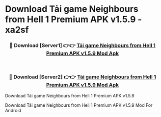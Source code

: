 # Download Tải game Neighbours from Hell 1 Premium APK v1.5.9 - xa2sf


<div align="center">
<h3>🔴 Download [Server1] 👉👉 <a href="https://apk-comot.site?title=Tải_game_Neighbours_from_Hell_1_Premium_APK_v1.5.9">Tải game Neighbours from Hell 1 Premium APK v1.5.9 Mod Apk</a></h3><br>
<h3>🔴 Download [Server2] 👉👉 <a href="https://apk-comot.site?title=Tải_game_Neighbours_from_Hell_1_Premium_APK_v1.5.9">Tải game Neighbours from Hell 1 Premium APK v1.5.9 Mod Apk</a></h3>
</div>



Download Tải game Neighbours from Hell 1 Premium APK v1.5.9 

Download Tải game Neighbours from Hell 1 Premium APK v1.5.9 Mod For Android